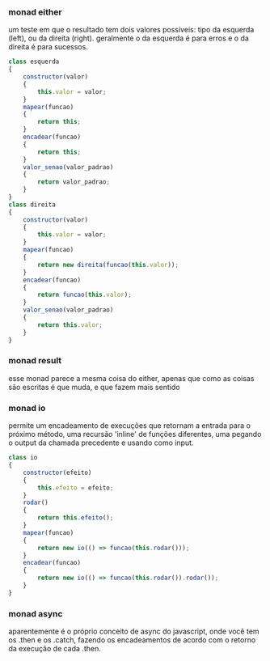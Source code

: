 ### monad either

um teste em que o resultado tem dois valores possíveis: tipo da esquerda (left), ou da direita (right). geralmente o da esquerda é para erros e o da direita é para sucessos.

```javascript
class esquerda
{
    constructor(valor)
    {
        this.valor = valor;
    }
    mapear(funcao)
    {
        return this;
    }
    encadear(funcao)
    {
        return this;
    }
    valor_senao(valor_padrao)
    {
        return valor_padrao;
    }
}
class direita
{
    constructor(valor)
    {
        this.valor = valor;
    }
    mapear(funcao)
    {
        return new direita(funcao(this.valor));
    }
    encadear(funcao)
    {
        return funcao(this.valor);
    }
    valor_senao(valor_padrao)
    {
        return this.valor;
    }
}
```

### monad result

esse monad parece a mesma coisa do either, apenas que como as coisas são escritas é que muda, e que fazem mais sentido



### monad io

permite um encadeamento de execuções que retornam a entrada para o próximo método, uma recursão 'inline' de funções diferentes, uma pegando o output da chamada precedente e usando como input.

```javascript
class io
{
    constructor(efeito)
    {
        this.efeito = efeito;
    }
    rodar()
    {
        return this.efeito();
    }
    mapear(funcao)
    {
        return new io(() => funcao(this.rodar()));
    }
    encadear(funcao)
    {
        return new io(() => funcao(this.rodar()).rodar());
    }
}
```

### monad async

aparentemente é o próprio conceito de async do javascript, onde você tem os .then e os .catch, fazendo os encadeamentos de acordo com o retorno da execução de cada .then.

